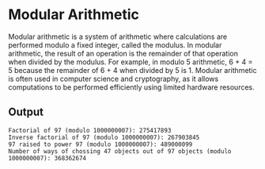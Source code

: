 # Modular Arithmetic

Modular arithmetic is a system of arithmetic where calculations are performed modulo a fixed integer, called the modulus. In modular arithmetic, the result of an operation is the remainder of that operation when divided by the modulus. For example, in modulo 5 arithmetic, 6 + 4 = 5 because the remainder of 6 + 4 when divided by 5 is 1. Modular arithmetic is often used in computer science and cryptography, as it allows computations to be performed efficiently using limited hardware resources.

## Output

    Factorial of 97 (modulo 1000000007): 275417893
    Inverse factorial of 97 (modulo 1000000007): 267903845
    97 raised to power 97 (modulo 1000000007): 489000099
    Number of ways of chossing 47 objects out of 97 objects (modulo 1000000007): 368362674